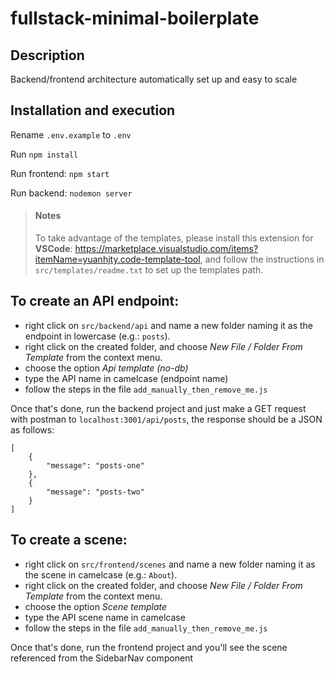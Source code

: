 # fullstack-minimal-boilerplate

## Description ##
Backend/frontend architecture automatically set up and easy to scale

## Installation and execution ##

Rename ```.env.example``` to ```.env```

Run ```npm install```

Run frontend: ```npm start```

Run backend: ```nodemon server```

> ####  Notes
> To take advantage of the templates, please install this extension for **VSCode**: https://marketplace.visualstudio.com/items?itemName=yuanhjty.code-template-tool, and follow the instructions in ```src/templates/readme.txt``` to set up the templates path.

## To create an API endpoint: ##

* right click on ```src/backend/api``` and name a new folder naming it as the endpoint in lowercase (e.g.: ```posts```).
* right click on the created folder, and choose *New File / Folder From Template* from the context menu.
* choose the option *Api template (no-db)*
* type the API name in camelcase (endpoint name)
* follow the steps in the file ```add_manually_then_remove_me.js```

Once that's done, run the backend project and just make a GET request with postman to ```localhost:3001/api/posts```, the response should be a JSON as follows:
```
[
    {
        "message": "posts-one"
    },
    {
        "message": "posts-two"
    }
]
```

## To create a scene: ##

* right click on ```src/frontend/scenes``` and name a new folder naming it as the scene in camelcase (e.g.: ```About```).
* right click on the created folder, and choose *New File / Folder From Template* from the context menu.
* choose the option *Scene template*
* type the API scene name in camelcase
* follow the steps in the file ```add_manually_then_remove_me.js```

Once that's done, run the frontend project and you'll see the scene referenced from the SidebarNav component

